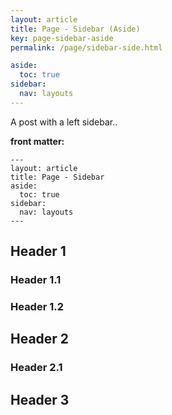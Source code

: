 ```yaml
---
layout: article
title: Page - Sidebar (Aside)
key: page-sidebar-aside
permalink: /page/sidebar-side.html

aside:
  toc: true
sidebar:
  nav: layouts
---
```


A post with a left sidebar..

<!--more-->

**front matter:**

    ---
    layout: article
    title: Page - Sidebar
    aside:
      toc: true
    sidebar:
      nav: layouts
    ---

## Header 1

### Header 1.1

### Header 1.2

## Header 2

### Header 2.1

## Header 3
